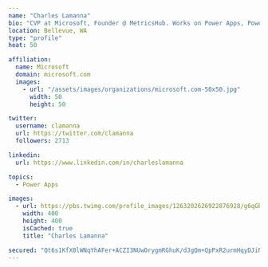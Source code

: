```yaml
---
name: "Charles Lamanna"
bio: "CVP at Microsoft, Founder @ MetricsHub. Works on Power Apps, Power Automate, Power Virtual Agent, Common Data Service and Dynamics 365."
location: Bellevue, WA
type: "profile"
heat: 50

affiliation:
  name: Microsoft
  domain: microsoft.com
  images:
    - url: "/assets/images/organizations/microsoft.com-50x50.jpg"
      width: 50
      height: 50

twitter:
  username: clamanna
  url: https://twitter.com/clamanna
  followers: 2713

linkedin:
  url: https://www.linkedin.com/in/charleslamanna

topics:
  - Power Apps

images:
  - url: https://pbs.twimg.com/profile_images/1263202626922876928/g6qGbHZ-_400x400.jpg
    width: 400
    height: 400
    isCached: true
    title: "Charles Lamanna"

secured: "Qt6s1KfX0lWNqYhAFer+ACZI3NUwOrygmRGhuK/dJgQm+QpPxR2urmHqyDJiNrVI2KSYPPJOjqN9wFHEYEycptURhi5gVxT8ehKbJYv4HfHvAsvdUvmsG4NU3Se08DPnTHTr0MYMLwnNVF+d+uAZuG4rrg6z3Ecg6O9X8GvrD1sWeyZNQ8YXx1sG5W+IGVi7ZgNEwCoM77tsEJ7jKpLSr2e5AncH5FlF5A0X5FcXRikDbBDHnM395w4OZfsujJaYYJYBn53mIXYpd0C8LA16vICrJOJ4dz3Vjji+qtiyMsgRza51zM1piFUzs/j3vdqAYru73FJCMPa6TD5HTe/Xbok3DURQbZNNykQCc1i4LvZbllAXzD6e6yrUxcEDypwoDo2fXhOaneV8mIADerymXwAeNLqfoT1M871cROkOPwc=;P5FKm1mOPZ+vQBT2+YKn1w=="
---
```


